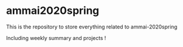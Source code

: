 # ammai2020spring

This is the repository to store everything related to ammai-2020spring

Including weekly summary and projects !
